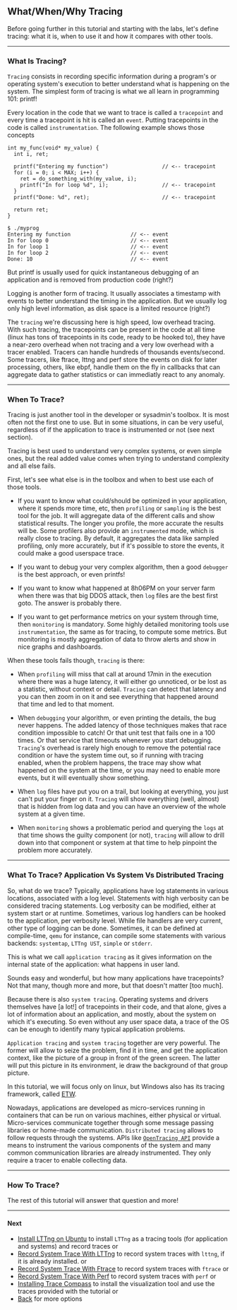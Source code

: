 ## What/When/Why Tracing

Before going further in this tutorial and starting with the labs, let's define tracing: what it is, when to use it and how it compares with other tools.

- - -

### What Is Tracing?

`Tracing` consists in recording specific information during a program's or operating system's execution to better understand what is happening on the system. The simplest form of tracing is what we all learn in programming 101: printf!

Every location in the code that we want to trace is called a `tracepoint` and every time a tracepoint is hit is called an `event`. Putting tracepoints in the code is called `instrumentation`. The following example shows those concepts

```
int my_func(void* my_value) {
  int i, ret;

  printf("Entering my function")                 // <-- tracepoint
  for (i = 0; i < MAX; i++) {
    ret = do_something_with(my_value, i);
    printf("In for loop %d", i);                 // <-- tracepoint
  }
  printf("Done: %d", ret);                       // <-- tracepoint

  return ret;
}
```

```
$ ./myprog
Entering my function                   // <-- event
In for loop 0                          // <-- event
In for loop 1                          // <-- event
In for loop 2                          // <-- event
Done: 10                               // <-- event
```

But printf is usually used for quick instantaneous debugging of an application and is removed from production code (right?)

Logging is another form of tracing. It usually associates a timestamp with events to better understand the timing in the application. But we usually log only high level information, as disk space is a limited resource (right?)

The `tracing` we're discussing here is high speed, low overhead tracing. With such tracing, the tracepoints can be present in the code at all time (linux has tons of tracepoints in its code, ready to be hooked to), they have a near-zero overhead when not tracing and a very low overhead with a tracer enabled. Tracers can handle hundreds of thousands events/second. Some tracers, like ftrace, lttng and perf store the events on disk for later processing, others, like ebpf, handle them on the fly in callbacks that can aggregate data to gather statistics or can immediatly react to any anomaly.

- - -

### When To Trace?

Tracing is just another tool in the developer or sysadmin's toolbox. It is most often not the first one to use. But in some situations, in can be very useful, regardless of if the application to trace is instrumented or not (see next section).

Tracing is best used to understand very complex systems, or even simple ones, but the real added value comes when trying to understand complexity and all else fails.

First, let's see what else is in the toolbox and when to best use each of those tools.

* If you want to know what could/should be optimized in your application, where it spends more time, etc, then `profiling` or `sampling` is the best tool for the job. It will aggregate data of the different calls and show statistical results. The longer you profile, the more accurate the results will be. Some profilers also provide an `instrumented` mode, which is really close to tracing. By default, it aggregates the data like sampled profiling, only more accurately, but if it's possible to store the events, it could make a good userspace trace.

* If you want to debug your very complex algorithm, then a good `debugger` is the best approach, or even printfs!

* If you want to know what happened at 8h06PM on your server farm when there was that big DDOS attack, then `log` files are the best first goto. The answer is probably there.

* If you want to get performance metrics on your system through time, then `monitoring` is mandatory. Some highly detailed monitoring tools use `instrumentation`, the same as for tracing, to compute some metrics. But monitoring is mostly aggregation of data to throw alerts and show in nice graphs and dashboards.

When these tools fails though, `tracing` is there:

* When `profiling` will miss that call at around 17min in the execution where there was a huge latency, it will either go unnoticed, or be lost as a statistic, without context or detail. `Tracing` can detect that latency and you can then zoom in on it and see everything that happened around that time and led to that moment.

* When `debugging` your algorithm, or even printing the details, the bug never happens. The added latency of those techniques makes that race condition impossible to catch! Or that unit test that fails one in a 100 times. Or that service that timeouts whenever you start debugging. `Tracing`'s overhead is rarely high enough to remove the potential race condition or have the system time out, so if running with tracing enabled, when the problem happens, the trace may show what happened on the system at the time, or you may need to enable more events, but it will eventually show something.

* When `log` files have put you on a trail, but looking at everything, you just can't put your finger on it. `Tracing` will show everything (well, almost) that is hidden from log data and you can have an overview of the whole system at a given time.

* When `monitoring` shows a problematic period and querying the `logs` at that time shows the guilty component (or not), `tracing` will allow to drill down into that component or system at that time to help pinpoint the problem more accurately.

- - -

### What To Trace? Application Vs System Vs Distributed Tracing

So, what do we trace? Typically, applications have log statements in various locations, associated with a log level. Statements with high verbosity can be considered tracing statements. Log verbosity can be modified, either at system start or at runtime. Sometimes, various log handlers can be hooked to the application, per verbosity level. While file handlers are very current, other type of logging can be done. Sometimes, it can be defined at compile-time, `qemu` for instance, can compile some statements with various backends: `systemtap`, `LTTng UST`, `simple` or `stderr`.

This is what we call `application tracing` as it gives information on the internal state of the application: what happens in user land.

Sounds easy and wonderful, but how many applications have tracepoints? Not that many, though more and more, but that doesn't matter [too much].

Because there is also `system tracing`. Operating systems and drivers themselves have [a lot!] of tracepoints in their code, and that alone, gives a lot of information about an application, and mostly, about the system on which it's executing. So even without any user space data, a trace of the OS can be enough to identify many typical application problems.

`Application tracing` and `system tracing` together are very powerful. The former will allow to seize the problem, find it in time, and get the application context, like the picture of a group in front of the green screen. The latter will put this picture in its environment, ie draw the background of that group picture.

In this tutorial, we will focus only on linux, but Windows also has its tracing framework, called [ETW](https://docs.microsoft.com/en-us/windows/desktop/etw/about-event-tracing).

Nowadays, applications are developed as micro-services running in containers that can be run on various machines, either physical or virtual. Micro-services communicate together through some message passing libraries or home-made communication. `Distributed tracing` allows to follow requests through the systems. APIs like [`OpenTracing API`](https://opentracing.io/) provide a means to instrument the various components of the system and many common communication libraries are already instrumented. They only require a tracer to enable collecting data.

- - -

### How To Trace?

The rest of this tutorial will answer that question and more!

- - -

#### Next

* [Install LTTng on Ubuntu](../002-install-lttng-on-ubuntu) to install `LTTng` as a tracing tools (for application and systems) and record traces
or
* [Record System Trace With LTTng](../003-record-kernel-trace-lttng) to record system traces with `lttng`, if it is already installed.
or
* [Record System Trace With Ftrace](../004-record-kernel-trace-ftrace) to record system traces with `ftrace`
or
* [Record System Trace With Perf](../005-record-kernel-trace-perf) to record system traces with `perf`
or
* [Installing Trace Compass](../006-installing-tracecompass) to install the visualization tool and use the traces provided with the tutorial
or
* [Back](../) for more options
